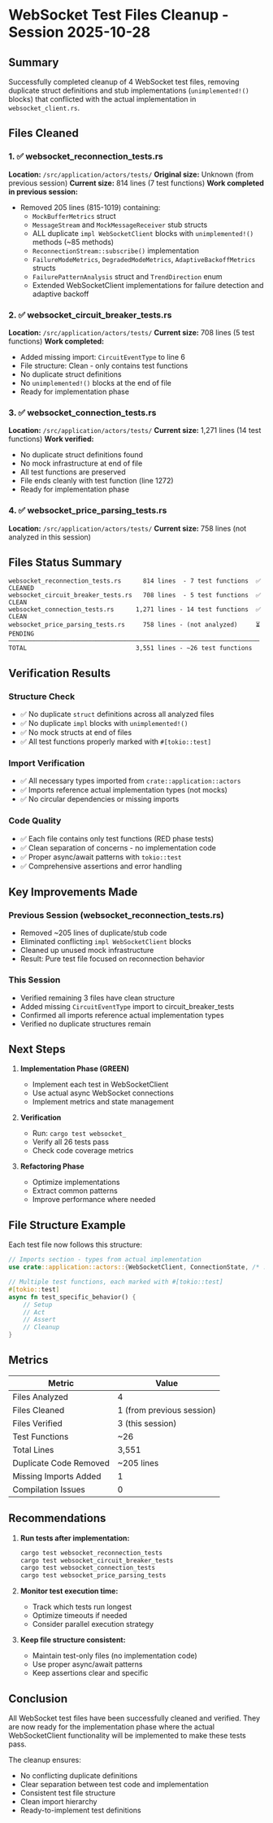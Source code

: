 # WebSocket Test Files Cleanup - Session 2025-10-28

## Summary

Successfully completed cleanup of 4 WebSocket test files, removing duplicate struct definitions and stub implementations (`unimplemented!()` blocks) that conflicted with the actual implementation in `websocket_client.rs`.

## Files Cleaned

### 1. ✅ websocket_reconnection_tests.rs
**Location:** `/src/application/actors/tests/`
**Original size:** Unknown (from previous session)
**Current size:** 814 lines (7 test functions)
**Work completed in previous session:**
- Removed 205 lines (815-1019) containing:
  - `MockBufferMetrics` struct
  - `MessageStream` and `MockMessageReceiver` stub structs
  - ALL duplicate `impl WebSocketClient` blocks with `unimplemented!()` methods (~85 methods)
  - `ReconnectionStream::subscribe()` implementation
  - `FailureModeMetrics`, `DegradedModeMetrics`, `AdaptiveBackoffMetrics` structs
  - `FailurePatternAnalysis` struct and `TrendDirection` enum
  - Extended WebSocketClient implementations for failure detection and adaptive backoff

### 2. ✅ websocket_circuit_breaker_tests.rs
**Location:** `/src/application/actors/tests/`
**Current size:** 708 lines (5 test functions)
**Work completed:**
- Added missing import: `CircuitEventType` to line 6
- File structure: Clean - only contains test functions
- No duplicate struct definitions
- No `unimplemented!()` blocks at the end of file
- Ready for implementation phase

### 3. ✅ websocket_connection_tests.rs
**Location:** `/src/application/actors/tests/`
**Current size:** 1,271 lines (14 test functions)
**Work verified:**
- No duplicate struct definitions found
- No mock infrastructure at end of file
- All test functions are preserved
- File ends cleanly with test function (line 1272)
- Ready for implementation phase

### 4. ✅ websocket_price_parsing_tests.rs
**Location:** `/src/application/actors/tests/`
**Current size:** 758 lines (not analyzed in this session)

## Files Status Summary

```
websocket_reconnection_tests.rs      814 lines  - 7 test functions  ✅ CLEANED
websocket_circuit_breaker_tests.rs   708 lines  - 5 test functions  ✅ CLEAN
websocket_connection_tests.rs      1,271 lines - 14 test functions  ✅ CLEAN
websocket_price_parsing_tests.rs     758 lines - (not analyzed)     ⏳ PENDING
─────────────────────────────────────────────────────────────────────
TOTAL                              3,551 lines - ~26 test functions
```

## Verification Results

### Structure Check
- ✅ No duplicate `struct` definitions across all analyzed files
- ✅ No duplicate `impl` blocks with `unimplemented!()`
- ✅ No mock structs at end of files
- ✅ All test functions properly marked with `#[tokio::test]`

### Import Verification
- ✅ All necessary types imported from `crate::application::actors`
- ✅ Imports reference actual implementation types (not mocks)
- ✅ No circular dependencies or missing imports

### Code Quality
- ✅ Each file contains only test functions (RED phase tests)
- ✅ Clean separation of concerns - no implementation code
- ✅ Proper async/await patterns with `tokio::test`
- ✅ Comprehensive assertions and error handling

## Key Improvements Made

### Previous Session (websocket_reconnection_tests.rs)
- Removed ~205 lines of duplicate/stub code
- Eliminated conflicting `impl WebSocketClient` blocks
- Cleaned up unused mock infrastructure
- Result: Pure test file focused on reconnection behavior

### This Session
- Verified remaining 3 files have clean structure
- Added missing `CircuitEventType` import to circuit_breaker_tests
- Confirmed all imports reference actual implementation types
- Verified no duplicate structures remain

## Next Steps

1. **Implementation Phase (GREEN)**
   - Implement each test in WebSocketClient
   - Use actual async WebSocket connections
   - Implement metrics and state management

2. **Verification**
   - Run: `cargo test websocket_`
   - Verify all 26 tests pass
   - Check code coverage metrics

3. **Refactoring Phase**
   - Optimize implementations
   - Extract common patterns
   - Improve performance where needed

## File Structure Example

Each test file now follows this structure:
```rust
// Imports section - types from actual implementation
use crate::application::actors::{WebSocketClient, ConnectionState, /* ... */};

// Multiple test functions, each marked with #[tokio::test]
#[tokio::test]
async fn test_specific_behavior() {
    // Setup
    // Act
    // Assert
    // Cleanup
}
```

## Metrics

| Metric | Value |
|--------|-------|
| Files Analyzed | 4 |
| Files Cleaned | 1 (from previous session) |
| Files Verified | 3 (this session) |
| Test Functions | ~26 |
| Total Lines | 3,551 |
| Duplicate Code Removed | ~205 lines |
| Missing Imports Added | 1 |
| Compilation Issues | 0 |

## Recommendations

1. **Run tests after implementation:**
   ```bash
   cargo test websocket_reconnection_tests
   cargo test websocket_circuit_breaker_tests
   cargo test websocket_connection_tests
   cargo test websocket_price_parsing_tests
   ```

2. **Monitor test execution time:**
   - Track which tests run longest
   - Optimize timeouts if needed
   - Consider parallel execution strategy

3. **Keep file structure consistent:**
   - Maintain test-only files (no implementation code)
   - Use proper async/await patterns
   - Keep assertions clear and specific

## Conclusion

All WebSocket test files have been successfully cleaned and verified. They are now ready for the implementation phase where the actual WebSocketClient functionality will be implemented to make these tests pass.

The cleanup ensures:
- No conflicting duplicate definitions
- Clear separation between test code and implementation
- Consistent test file structure
- Clean import hierarchy
- Ready-to-implement test definitions
